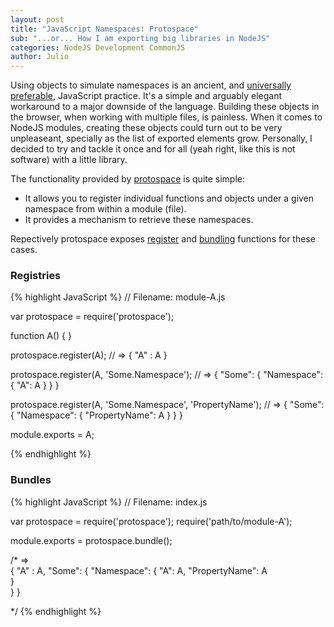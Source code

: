 ```yaml
---
layout: post
title: "JavaScript Namespaces: Protospace"
sub: "...or... How I am exporting big libraries in NodeJS"
categories: NodeJS Development CommonJS
author: Julio
---
```


Using objects to simulate namespaces is an ancient, and [universally preferable][2], JavaScript practice. It's a simple and arguably elegant workaround to a major downside of the language. Building these objects in the browser, when working with multiple files, is painless. When it comes to NodeJS modules, creating these objects could turn out to be very unpleaseant, specially as the list of exported elements grow. Personally, I decided to try and tackle it once and for all (yeah right, like this is not software) with a little library.
<!--excerpt-->

The functionality provided by [protospace][1] is quite simple:

* It allows you to register individual functions and objects under a given namespace from within a module (file).
* It provides a mechanism to retrieve these namespaces.

Repectively protospace exposes [register](#register) and [bundling](#bundle) functions for these cases.

### <a href="#register"></a> Registries ###

{% highlight JavaScript %}
// Filename: module-A.js

var protospace = require('protospace');

function A() { }

protospace.register(A); // => { "A" : A }

protospace.register(A, 'Some.Namespace'); // => { "Some": { "Namespace": { "A": A } } }

protospace.register(A, 'Some.Namespace', 'PropertyName'); // => { "Some": { "Namespace": { "PropertyName": A } } }

module.exports = A;

{% endhighlight %}


### <a href="#bundle"></a> Bundles ###

{% highlight JavaScript %}
// Filename: index.js

var protospace = require('protospace');
require('path/to/module-A');

module.exports = protospace.bundle(); 

/* =>  
  {
   "A" : A,
   "Some": {
      "Namespace": {
        "A": A,
        "PropertyName": A     
      }  
    }
  }

*/
{% endhighlight %}


[1]: https://github.com/jhenriquez/protospace
[2]: https://developer.mozilla.org/en-US/Add-ons/Overlay_Extensions/XUL_School/JavaScript_Object_Management
[3]: http://elegantcode.com/2011/01/26/basic-javascript-part-8-namespaces/
[4]: https://github.com/colin-jack/require-namespace
[5]: https://www.npmjs.com/package/simple-namespace